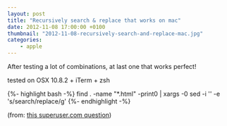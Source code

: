 ```yaml
---
layout: post
title: "Recursively search & replace that works on mac"
date: 2012-11-08 17:00:00 +0100
thumbnail: "2012-11-08-recursively-search-and-replace-mac.jpg"
categories:
    - apple
---
```

After testing a lot of combinations, at last one that works perfect!

tested on OSX 10.8.2 + iTerm + zsh

{%- highlight bash -%}
find . -name "*.html" -print0 | xargs -0 sed -i '' -e 's/search/replace/g'
{%- endhighlight -%}

(from: [this superuser.com question](http://superuser.com/questions/428493/how-can-i-do-a-recursive-find-and-replace-from-the-command-line))
